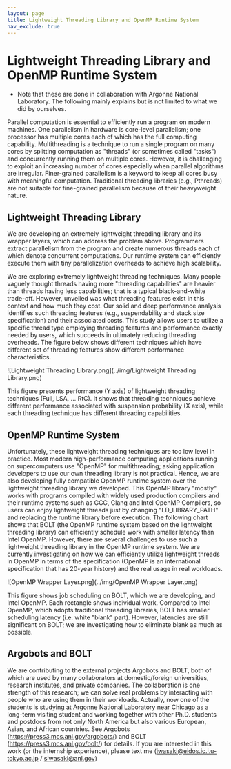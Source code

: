 ```yaml
---
layout: page
title: Lightweight Threading Library and OpenMP Runtime System
nav_exclude: true
---
```


# Lightweight Threading Library and OpenMP Runtime System

* Note that these are done in collaboration with Argonne National Laboratory. The following mainly explains but is not limited to what we did by ourselves. 

Parallel computation is essential to efficiently run a program on modern
machines. One parallelism in hardware is core-level parallelism; one processor
has multiple cores each of which has the full computing capability.
Multithreading is a technique to run a single program on many cores by
splitting computation as "threads" (or sometimes called "tasks") and
concurrently running them on multiple cores. However, it is challenging to
exploit an increasing number of cores especially when parallel algorithms are
irregular. Finer-grained parallelism is a keyword to keep all cores busy with
meaningful computation. Traditional threading libraries (e.g., Pthreads) are
not suitable for fine-grained parallelism because of their heavyweight nature.

## Lightweight Threading Library

We are developing an extremely lightweight threading library and its wrapper
layers, which can address the problem above. Programmers extract parallelism
from the program and create numerous threads each of which denote concurrent
computations. Our runtime system can efficiently execute them with tiny
parallelization overheads to achieve high scalability.

We are exploring extremely lightweight threading techniques. Many people
vaguely thought threads having more "threading capabilities" are heavier than
threads having less capabilities; that is a typical black-and-white trade-off.
However, unveiled was what threading features exist in this context and how
much they cost. Our solid and deep performance analysis identifies such
threading features (e.g., suspendability and stack size specification) and
their associated costs. This study allows users to utilize a specific thread
type employing threading features and performance exactly needed by users,
which succeeds in ultimately reducing threading overheads. The figure below
shows different techniques which have different set of threading features show
different performance characteristics.

![Lightweight Threading
Library.png](../img/Lightweight Threading Library.png)

This figure presents performance (Y axis) of lightweight threading techniques
(Full, LSA, ... RtC). It shows that threading techniques achieve different
performance associated with suspension probability (X axis), while each
threading technique has different threading capabilities.

## OpenMP Runtime System

Unfortunately, these lightweight threading techniques are too low level in
practice. Most modern high-performance computing applications running on
supercomputers use "OpenMP" for multithreading; asking application developers
to use our own threading library is not practical. Hence, we are also
developing fully compatible OpenMP runtime system over the lightweight
threading library we developed. This OpenMP library "mostly" works with
programs compiled with widely used production compilers and their runtime
systems such as GCC, Clang and Intel OpenMP Compilers, so users can enjoy
lightweight threads just by changing "LD_LIBRARY_PATH" and replacing the
runtime library before execution. The following chart shows that BOLT (the
OpenMP runtime system based on the lightweight threading library) can
efficiently schedule work with smaller latency than Intel OpenMP. However,
there are several challenges to use such a lightweight threading library in
the OpenMP runtime system. We are currently investigating on how we can
efficiently utilize lightweight threads in OpenMP in terms of the
specification (OpenMP is an international specification that has 20-year
history) and the real usage in real workloads.

![OpenMP Wrapper
Layer.png](../img/OpenMP Wrapper Layer.png)

This figure shows job scheduling on BOLT, which we are developing, and Intel
OpenMP. Each rectangle shows individual work. Compared to Intel OpenMP, which
adopts traditional threading libraries, BOLT has smaller scheduling latency
(i.e. white "blank" part). However, latencies are still significant on BOLT;
we are investigating how to eliminate blank as much as possible.

## Argobots and BOLT

We are contributing to the external projects Argobots and BOLT, both of which
are used by many collaborators at domestic/foreign universities, research
institutes, and private companies. The collaboration is one strength of this
research; we can solve real problems by interacting with people who are using
them in their workloads. Actually, now one of the students is studying at
Argonne National Laboratory near Chicago as a long-term visiting student and
working together with other Ph.D. students and postdocs from not only North
America but also various European, Asian, and African countries. See Argobots
(<https://press3.mcs.anl.gov/argobots/>) and BOLT
(<https://press3.mcs.anl.gov/bolt/>) for details. If you are interested in
this work (or the internship experience), please text me
([iwasaki@eidos.ic.i.u-tokyo.ac.jp](mailto:iwasaki@eidos.ic.i.u-tokyo.ac.jp) /
[siwasaki@anl.gov](mailto:siwasaki@anl.gov))

